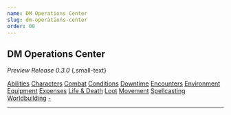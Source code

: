 ```yaml
---
name: DM Operations Center
slug: dm-operations-center
order: 00
---
```

## DM Operations Center
*Preview Release 0.3.0* {.small-text}

<div class="menu-container">
    <a href="abilities">Abilities</a>
    <a href="characters">Characters</a>
    <a href="combat">Combat</a>
    <a href="conditions">Conditions</a>
    <a href="downtime">Downtime</a>
    <a href="encounters">Encounters</a>
    <a href="environment">Environment</a>
    <a href="equipment">Equipment</a>
    <a href="expenses">Expenses</a>
    <a href="life-and-death">Life & Death</a>
    <a href="loot">Loot</a>
    <a href="movement">Movement</a>
    <a href="spellcasting">Spellcasting</a>
    <a href="worldbuilding">Worldbuilding</a>
    <a href=".">-</a>
</div>
<hr/>